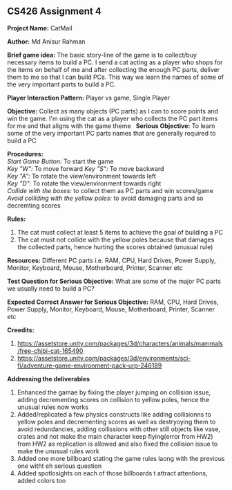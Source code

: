 ## CS426 Assignment 4

**Project Name:** CatMail

**Author:** Md Anisur Rahman

**Brief game idea:** The basic story-line of the game is to collect/buy necessary items to build a PC. I send a cat acting as a player who shops for the items on behalf of me and after collecting the enough PC parts, deliver them to me so that I can build PCs. This way we learn the names of some of the very important parts to build a PC.

**Player Interaction Pattern:** Player vs game, Single Player

**Objective:** Collect as many objects (PC parts) as I can to score points and win the game. I'm using the cat as a player who collects the PC part items for me and that aligns with the game theme
 
**Serious Objective:** To learn some of the very important PC parts names that are generally required to build a PC

**Procedures:**  
*Start Game Button:* To start the game  
*Key "W":* To move forward 
*Key "S":* To move backward  
*Key "A":* To rotate the view/environment towards left  
*Key "D":* To rotate the view/environment towards right  
*Collide with the boxes:* to collect them as PC parts and win scores/game
*Avoid colliding with the yellow poles:* to avoid damaging parts and so decremting scores

**Rules:**
1. The cat must collect at least 5 items to achieve the goal of building a PC
2. The cat must not collide with the yellow poles because that damages the collected parts, hence hurting the scores obtained (unusual rule)

**Resources:**
Different PC parts i.e. RAM, CPU, Hard Drives, Power Supply, Monitor, Keyboard, Mouse, Motherboard, Printer, Scanner etc

**Test Question for Serious Objective:** What are some of the major PC parts we usually need to build a PC?

**Expected Correct Answer for Serious Objective:** RAM, CPU, Hard Drives, Power Supply, Monitor, Keyboard, Mouse, Motherboard, Printer, Scanner etc

**Creedits:**
1. https://assetstore.unity.com/packages/3d/characters/animals/mammals/free-chibi-cat-165490
2. https://assetstore.unity.com/packages/3d/environments/sci-fi/adventure-game-environment-pack-urp-246189




**Addressing the deliverables**
1. Enhanced the gamae by fixing the player jumping on collision issue, adding decrementing scores on collision to yellow poles, hence the unusual rules now works
2. Added/replicated a few physics constructs like adding collisionns to yellow poles and decrementing scores as well as destryoying them to avoid redundancies, adding collissions with other still objects like vase, crates and not make  the main character keep flying(error from HW2) from HW2 as replication is allowed and also fixed the collision issue to make the unusual rules work
3. Added one more billboard stating the game rules laong with the previous one witht eh serious question
4. Added spotlosights on each of those billboards t attract attentions, added colors too
